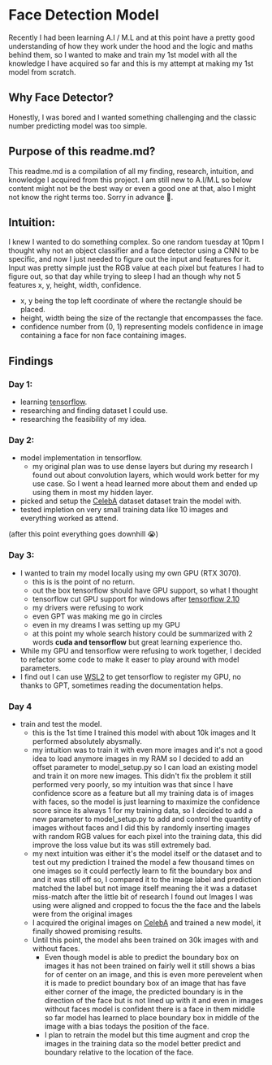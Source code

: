# Face Detection Model

Recently I had been learning A.I / M.L and at this point have a pretty good understanding of how they work under the hood and the logic and maths behind them, so I wanted to make and train my 1st model with all the knowledge I have acquired so far and this is my attempt at making my 1st model from scratch.

## Why Face Detector?

Honestly, I was bored and I wanted something challenging and the classic number predicting model was too simple.

## Purpose of this readme.md?

This readme.md is a compilation of all my finding, research, intuition, and knowledge I acquired from this project. I am still new to A.I/M.L so below content might not be the best way or even a good one at that, also I might not know the right terms too. Sorry in advance 🙏.

## Intuition:

I knew I wanted to do something complex. So one random tuesday at 10pm I thought why not an object classifier and a face detector using a CNN to be specific, and now I just needed to figure out the input and features for it. Input was pretty simple just the RGB value at each pixel but features I had to figure out, so that day while trying to sleep I had an though why not 5 features x, y, height, width, confidence.

- x, y being the top left coordinate of where the rectangle should be placed.
- height, width being the size of the rectangle that encompasses the face.
- confidence number from (0, 1) representing models confidence in image containing a face for non face containing images.

## Findings

### Day 1:
- learning [tensorflow](https://www.tensorflow.org/).
- researching and finding dataset I could use.
- researching the feasibility of my idea. 

### Day 2:
- model implementation in tensorflow.
    - my original plan was to use dense layers but during my research I found out about convolution layers, which would work better for my use case. So I went a head learned more about them and ended up using them in most my hidden layer.
- picked and setup the [CelebA](https://mmlab.ie.cuhk.edu.hk/projects/CelebA.html) dataset dataset train the model with.
- tested impletion on very small training data like 10 images and everything worked as attend.

(after this point everything goes downhill 😭)

### Day 3:
- I wanted to train my model locally using my own GPU (RTX 3070).
    - this is is the point of no return.
    - out the box tensorflow should have GPU support, so what I thought
    - tensorflow cut GPU support for windows after [tensorflow 2.10](https://www.tensorflow.org/install/pip#windows-native)
    - my drivers were refusing to work
    - even GPT was making me go in circles
    - even in my dreams I was setting up my GPU
    - at this point my whole search history could be summarized with 2 words <b>cuda and tensorflow</b> but great learning experience tho.
- While my GPU and tensorflow were refusing to work together, I decided to refactor some code to make it easer to play around with model parameters.
- I find out I can use [WSL2](https://www.tensorflow.org/install/pip#windows-wsl2) to get tensorflow to register my GPU, no thanks to GPT, sometimes reading the documentation helps.

### Day 4
- train and test the model.
    - this is the 1st time I trained this model with about 10k images and It performed absolutely abysmally.
    - my intuition was to train it with even more images and it's not a good idea to load anymore images in my RAM so I decided to add an offset parameter to model_setup.py so I can load an existing model and train it on more new images. This didn't fix the problem it still performed very poorly, so my intuition was that since I have confidence score as a feature but all my training data is of images with faces, so the model is just learning to maximize the confidence score since its always 1 for my training data, so I decided to add a new parameter to model_setup.py to add and control the quantity of images without faces and I did this by randomly inserting images with random RGB values for each pixel into the training data, this did improve the loss value but its was still extremely bad.
    - my next intuition was either it's the model itself or the dataset and to test out my prediction I trained the model a few thousand times on one images so it could perfectly learn to fit the boundary box and and it was still off so, I compared it to the image label and prediction matched the label but not image itself meaning the it was a dataset miss-match after the little bit of research I found out Images I was using were aligned and cropped to focus the the face and the labels were from the original images
    - I acquired the original images on [CelebA](https://mmlab.ie.cuhk.edu.hk/projects/CelebA.html) and trained a new model, it finally showed promising results.
    - Until this point, the model ahs been trained on 30k images with and without faces.
        - Even though model is able to predict the boundary box on images it has not been trained on fairly well it still shows a bias for of center on an image, and this is even more perevelent when it is made to predict boundary box of an image that has fave either corner of the image, the predicted boundary is in the direction of the face but is not lined up with it and even in images without faces model is confident there is a face in them middle so far model has learned to place boundary box in middle of the image with a bias todays the position of the face.
        - I plan to retrain the model but this time augment and crop the images in the training data so the model better predict and boundary relative to the location of the face. 